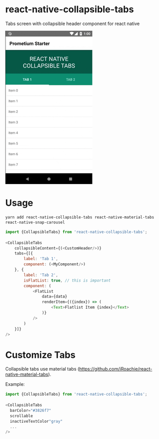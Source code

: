 # react-native-collapsible-tabs

Tabs screen with collapsible header component for react native


![Alt Text](https://raw.githubusercontent.com/AlanSaracho/react-native-collapsible-tabs/master/images/collapsible-tabs.gif)

# Usage

```
yarn add react-native-collapsible-tabs react-native-material-tabs react-native-snap-carousel
```


```javascript
import {CollapsibleTabs} from 'react-native-collapsible-tabs';

<CollapsibleTabs
    collapsibleContent={(<CustomHeader/>)}
    tabs={[{
        label: 'Tab 1',
        component: (<MyComponent/>)
    }, {
        label: 'Tab 2',
        isFlatList: true, // this is important
        component: (
            <FlatList
                data={data}
                renderItem={({index}) => (
                    <Text>Flatlist Item {index}</Text>
                )}
            />
        )
    }]}
/>
```

# Customize Tabs

Collapsible tabs use material tabs (https://github.com/iRoachie/react-native-material-tabs).

Example:
```javascript
import {CollapsibleTabs} from 'react-native-collapsible-tabs';

<CollapsibleTabs
  barColor="#3826f7"
  scrollable
  inactiveTextColor"gray"
  ...
/>
```



